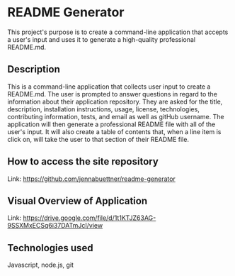 # README Generator

This project's purpose is to create a command-line application that accepts a user's input and uses it to generate a high-quality professional README.md.

## Description

This is a command-line application that collects user input to create a README.md. The user is prompted to answer questions in regard to the information about their application repository. They are asked for the title, description, installation instructions, usage, license, technologies, contributing information, tests, and email as well as gitHub username. The application will then generate a professional README file with all of the user's input. It will also create a table of contents that, when a line item is click on, will take the user to that section of their README file.

## How to access the site repository

Link: https://github.com/jennabuettner/readme-generator

## Visual Overview of Application

Link: https://drive.google.com/file/d/1t1KTJZ63AG-9SSXMxECSq6i37DATmJcI/view

## Technologies used

Javascript, node.js, git
